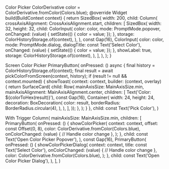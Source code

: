 Color Picker
ColorDerivative color = ColorDerivative.fromColor(Colors.blue);
@override
Widget build(BuildContext context) {
return SizedBox(
width: 200,
child: Column(
crossAxisAlignment: CrossAxisAlignment.start,
children: [
SizedBox(
width: 32,
height: 32,
child: ColorInput(
color: color,
mode: PromptMode.popover,
onChanged: (value) {
setState(() {
color = value;
});
},
storage: ColorHistoryStorage.of(context),
),
),
const Gap(16),
ColorInput(
color: color,
mode: PromptMode.dialog,
dialogTitle: const Text('Select Color'),
onChanged: (value) {
setState(() {
color = value;
});
},
showLabel: true,
storage: ColorHistoryStorage.of(context),
),
],
),
);
}

Screen Color Picker
PrimaryButton(
onPressed: () async {
final history = ColorHistoryStorage.of(context);
final result = await pickColorFromScreen(context, history);
if (result != null && context.mounted) {
showToast(
context: context,
builder: (context, overlay) {
return SurfaceCard(
child: Row(
mainAxisSize: MainAxisSize.min,
mainAxisAlignment: MainAxisAlignment.center,
children: [
Text('Color: ${colorToHex(result)}'),
const Gap(16),
Container(
width: 24,
height: 24,
decoration: BoxDecoration(
color: result,
borderRadius: BorderRadius.circular(4),
),
),
],
));
},
);
}
},
child: const Text('Pick Color'),
)

With Trigger
Column(
mainAxisSize: MainAxisSize.min,
children: [
PrimaryButton(
onPressed: () {
showColorPicker(
context: context,
offset: const Offset(0, 8),
color: ColorDerivative.fromColor(Colors.blue),
onColorChanged: (value) {
// Handle color change
},
);
},
child: const Text('Open Color Picker Popover'),
),
const Gap(16),
PrimaryButton(
onPressed: () {
showColorPickerDialog(
context: context,
title: const Text('Select Color'),
onColorChanged: (value) {
// Handle color change
},
color: ColorDerivative.fromColor(Colors.blue),
);
},
child: const Text('Open Color Picker Dialog'),
),
],
)
